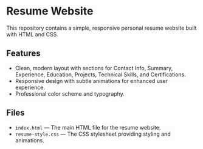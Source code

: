# Resume Website

This repository contains a simple, responsive personal resume website built with HTML and CSS.

## Features

- Clean, modern layout with sections for Contact Info, Summary, Experience, Education, Projects, Technical Skills, and Certifications.
- Responsive design with subtle animations for enhanced user experience.
- Professional color scheme and typography.

## Files

- `index.html` — The main HTML file for the resume website.
- `resume-style.css` — The CSS stylesheet providing styling and animations.

